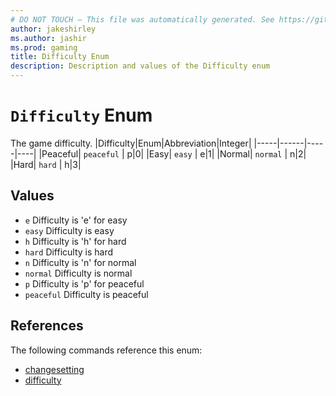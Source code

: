 ```yaml
---
# DO NOT TOUCH — This file was automatically generated. See https://github.com/mojang/minecraftapidocsgenerator to modify descriptions, examples, etc.
author: jakeshirley
ms.author: jashir
ms.prod: gaming
title: Difficulty Enum
description: Description and values of the Difficulty enum
---
```

# `Difficulty` Enum
The game difficulty.
|Difficulty|Enum|Abbreviation|Integer|
|-----|------|-----|----|
|Peaceful| `peaceful` | p|0|
|Easy| `easy` | e|1|
|Normal| `normal` | n|2|
|Hard| `hard` | h|3|

## Values
- `e`
Difficulty is 'e' for easy
- `easy`
Difficulty is easy
- `h`
Difficulty is 'h' for hard
- `hard`
Difficulty is hard
- `n`
Difficulty is 'n' for normal
- `normal`
Difficulty is normal
- `p`
Difficulty is 'p' for peaceful
- `peaceful`
Difficulty is peaceful

## References
The following commands reference this enum:
- [changesetting](../commands/changesetting.md)
- [difficulty](../commands/difficulty.md)
